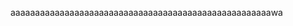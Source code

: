 <!--
 * @Descripttion: 
 * @version: 
 * @Author: sueRimn
 * @Date: 2020-10-19 10:04:20
 * @LastEditors: 郭雯
 * @LastEditTime: 2020-10-19 10:40:43
-->
aaaaaaaaaaaaaaaaaaaaaaaaaaaaaaaaaaaaaaaaaaaaaaaaaaaaawa